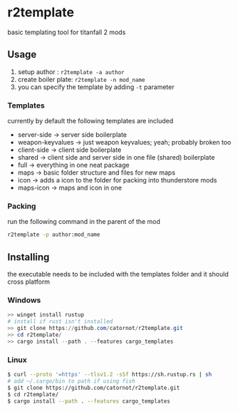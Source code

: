 # r2template
basic templating tool for titanfall 2 mods

## Usage
1. setup author : `r2template -a author`
2. create boiler plate: `r2template -n mod_name`
3. you can specify the template by adding `-t` parameter

### Templates
currently by default the following templates are included
- server-side -> server side boilerplate
- weapon-keyvalues -> just weapon keyvalues; yeah; probably broken too
- client-side -> client side boilerplate
- shared -> client side and server side in one file (shared) boilerplate
- full -> everything in one neat package
- maps -> basic folder structure and files for new maps
- icon -> adds a icon to the folder for packing into thunderstore mods
- maps-icon -> maps and icon in one

### Packing
run the following command in the parent of the mod
```bash
r2template -p author:mod_name
```

## Installing
the executable needs to be included with the templates folder and it should cross platform

### Windows
```powershell
>> winget install rustup 
# install if rust isn't installed
>> git clone https://github.com/catornot/r2template.git
>> cd r2template/
>> cargo install --path . --features cargo_templates
```

### Linux
```bash
$ curl --proto '=https' --tlsv1.2 -sSf https://sh.rustup.rs | sh
# add ~/.cargo/bin to path if using fish
$ git clone https://github.com/catornot/r2template.git
$ cd r2template/
$ cargo install --path . --features cargo_templates
```
